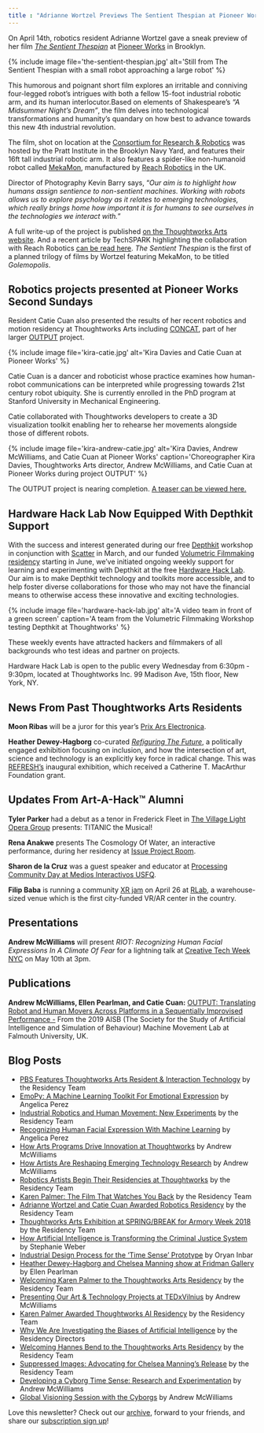 ```yaml
---
title : "Adrianne Wortzel Previews The Sentient Thespian at Pioneer Works"
---
```

On April 14th, robotics resident Adrianne Wortzel gave a sneak preview of her film [_The Sentient Thespian_](https://thoughtworksarts.io/projects/sentient-thespian/) at [Pioneer Works](https://pioneerworks.org/) in Brooklyn.

{% include image file='the-sentient-thespian.jpg'
   alt='Still from The Sentient Thespian with a small robot approaching a large robot' %}

This humorous and poignant short film explores an irritable and conniving four-legged robot’s intrigues with both a fellow 15-foot industrial robotic arm, and its human interlocutor.<!--excerpt-ends-->Based on elements of Shakespeare’s _“A Midsummer Night’s Dream”_, the film delves into technological transformations and humanity’s quandary on how best to advance towards this new 4th industrial revolution.

The film, shot on location at the [Consortium for Research & Robotics](https://consortiumrr.com/) was hosted by the Pratt Institute in the Brooklyn Navy Yard, and features their 16ft tall industrial robotic arm. It also features a spider-like non-humanoid robot called [MekaMon](https://mekamon.com/), manufactured by [Reach Robotics](https://reachrobotics.com/) in the UK.

Director of Photography Kevin Barry says, “_Our aim is to highlight how humans assign sentience to non-sentient machines. Working with robots allows us to explore psychology as it relates to emerging technologies, which really brings home how important it is for humans to see ourselves in the technologies we interact with._”

A full write-up of the project is published [on the Thoughtworks Arts website](https://thoughtworksarts.io/projects/sentient-thespian/). And a recent article by TechSPARK highlighting the collaboration with Reach Robotics [can be read here](https://techspark.co/mekamon-takes-the-stage-with-thoughtworks-arts-collaboration/). _The Sentient Thespian_ is the first of a planned trilogy of films by Wortzel featuring MekaMon, to be titled _Golemopolis_.

## Robotics projects presented at Pioneer Works Second Sundays

Resident Catie Cuan also presented the results of her recent robotics and motion residency at Thoughtworks Arts including [CONCAT](https://github.com/thoughtworksarts/concat), part of her larger [OUTPUT](https://www.youtube.com/watch?v=1NQQ1c4Z6I0) project.

{% include image file='kira-catie.jpg'
   alt='Kira Davies and Catie Cuan at Pioneer Works' %}

Catie Cuan is a dancer and roboticist whose practice examines how human-robot communications can be interpreted while progressing towards 21st century robot ubiquity. She is currently enrolled in the PhD program at Stanford University in Mechanical Engineering.

Catie collaborated with Thoughtworks developers to create a 3D visualization toolkit enabling her to rehearse her movements alongside those of different robots.

{% include image file='kira-andrew-catie.jpg'
   alt='Kira Davies, Andrew McWilliams, and Catie Cuan at Pioneer Works'
   caption='Choreographer Kira Davies, Thoughtworks Arts director, Andrew McWilliams, and Catie Cuan at Pioneer Works during project OUTPUT' %}

The OUTPUT project is nearing completion. [A teaser can be viewed here.](https://www.youtube.com/watch?v=1NQQ1c4Z6I0)

## Hardware Hack Lab Now Equipped With Depthkit Support

With the success and interest generated during our free [Depthkit](https://www.depthkit.tv/) workshop in conjunction with [Scatter](https://scatter.nyc/) in March, and our funded [Volumetric Filmmaking residency](https://thoughtworksarts.io/open-call/2019-volumetric-residency/) starting in June, we’ve initiated ongoing weekly support for learning and experimenting with Depthkit at the free [Hardware Hack Lab](https://hardwarehacklab.io/). Our aim is to make Depthkit technology and toolkits more accessible, and to help foster diverse collaborations for those who may not have the financial means to otherwise access these innovative and exciting technologies.

{% include image file='hardware-hack-lab.jpg'
   alt='A video team in front of a green screen'
   caption='A team from the Volumetric Filmmaking Workshop testing Depthkit at Thoughtworks' %}

These weekly events have attracted hackers and filmmakers of all backgrounds who test ideas and partner on projects.

Hardware Hack Lab is open to the public every Wednesday from 6:30pm - 9:30pm, located at Thoughtworks Inc. 99 Madison Ave, 15th floor, New York, NY.

## News From Past Thoughtworks Arts Residents

**Moon Ribas** will be a juror for this year’s [Prix Ars Electronica](https://ars.electronica.art/aeblog/en/2019/03/06/prixjury2019/).

**Heather Dewey-Hagborg** co-curated [_Refiguring The Future_](https://refreshart.tech/#why), a politically engaged exhibition focusing on inclusion, and how the intersection of art, science and technology is an explicitly key force in radical change. This was [REFRESH’s](https://refreshart.tech/#about) inaugural exhibition, which received a Catherine T. MacArthur Foundation grant.

## Updates From Art-A-Hack™ Alumni

**Tyler Parker** had a debut as a tenor in Frederick Fleet in [The Village Light Opera Group](https://villagelightopera.org/) presents: TITANIC the Musical!

**Rena Anakwe** presents The Cosmology Of Water, an interactive performance, during her residency at [Issue Project Room](https://issueprojectroom.org/event/rena-anakwe-cosmology-water?fbclid=IwAR2bujgXPjZRRz8OL1QLEMfw4l8QKKh3otAyrv39l3rFOXYp_7rjdGz6GOQ).

**Sharon de la Cruz** was a guest speaker and educator at [Processing Community Day at Medios Interactivos USFQ](http://www.pcdquito.com/).

**Filip Baba** is running a community [XR jam](https://www.eventbrite.com/e/unitynyc-xr-jam-2019-tickets-59015269259) on April 26 at [RLab](https://www.rlab.nyc/), a warehouse-sized venue which is the first city-funded VR/AR center in the country.

## Presentations

**Andrew McWilliams** will present _RIOT: Recognizing Human Facial Expressions In A Climate Of Fear_ for a lightning talk at [Creative Tech Week NYC](https://www.eventbrite.com/e/ctw2019-conference-creative-tech-week-tickets-59667017656) on May 10th at 3pm.

## Publications

**Andrew McWilliams, Ellen Pearlman, and Catie Cuan:** [OUTPUT: Translating Robot and Human Movers Across Platforms in a Sequentially Improvised Performance -](http://aisb2019.machinemovementlab.net/MTSB2019_Cuan_Pearlman_McWilliams.pdf?fbclid=IwAR1zcOPi8G4l2E3D89hNuv6X2EPWSyQp50eKkWe40NeRn7cBFs-TEo45sms) From the 2019 AISB (The Society for the Study of Artificial Intelligence and Simulation of Behaviour) Machine Movement Lab at Falmouth University, UK.

## Blog Posts

*   [PBS Features Thoughtworks Arts Resident & Interaction Technology](https://thoughtworksarts.io/blog/concat-tool-feature-pbs/) by the Residency Team
*   [EmoPy: A Machine Learning Toolkit For Emotional Expression](https://thoughtworksarts.io/blog/emopy-emotional-expression-toolkit/) by Angelica Perez
*   [Industrial Robotics and Human Movement: New Experiments](https://thoughtworksarts.io/blog/movement-industrial-robotic-arm/) by the Residency Team
*   [Recognizing Human Facial Expression With Machine Learning](https://thoughtworksarts.io/blog/recognizing-facial-expressions-machine-learning/) by Angelica Perez
*   [How Arts Programs Drive Innovation at Thoughtworks](https://thoughtworksarts.io/blog/how-art-programs-drive-innovation-thoughtworks/) by Andrew McWilliams
*   [How Artists Are Reshaping Emerging Technology Research](https://thoughtworksarts.io/blog/how-artists-reshape-emerging-technology-research/) by Andrew McWilliams
*   [Robotics Artists Begin Their Residencies at Thoughtworks](https://thoughtworksarts.io/blog/robotics-artists-begin-residencies/) by the Residency Team
*   [Karen Palmer: The Film That Watches You Back](https://thoughtworksarts.io/blog/karen-palmer-film-watches-you-back/) by the Residency Team
*   [Adrianne Wortzel and Catie Cuan Awarded Robotics Residency](https://thoughtworksarts.io/blog/adrianne-wortzel-catie-cuan-awarded-robotics-residency/) by the Residency Team
*   [Thoughtworks Arts Exhibition at SPRING/BREAK for Armory Week 2018](https://thoughtworksarts.io/spring-break/) by the Residency Team
*   [How Artificial Intelligence is Transforming the Criminal Justice System](https://thoughtworksarts.io/blog/artificial-intelligence-criminal-justice-system/) by Stephanie Weber
*   [Industrial Design Process for the ‘Time Sense’ Prototype](https://thoughtworksarts.io/blog/industrial-design-time-sense-prototype/) by Oryan Inbar
*   [Heather Dewey-Hagborg and Chelsea Manning show at Fridman Gallery](https://thoughtworksarts.io/blog/heather-chelsea-show-fridman/) by Ellen Pearlman
*   [Welcoming Karen Palmer to the Thoughtworks Arts Residency](https://thoughtworksarts.io/blog/welcoming-karen-palmer/) by the Residency Team
*   [Presenting Our Art & Technology Projects at TEDxVilnius](https://thoughtworksarts.io/blog/welcoming-karen-palmer/) by Andrew McWilliams
*   [Karen Palmer Awarded Thoughtworks AI Residency](https://thoughtworksarts.io/blog/karen-palmer-ai-residency/) by the Residency Team
*   [Why We Are Investigating the Biases of Artificial Intelligence](https://thoughtworksarts.io/blog/why-we-are-investigating-biases-artificial-intelligence/) by the Residency Directors
*   [Welcoming Hannes Bend to the Thoughtworks Arts Residency](https://thoughtworksarts.io/blog/welcoming-hannes-bend/) by the Residency Team
*   [Suppressed Images: Advocating for Chelsea Manning’s Release](https://thoughtworksarts.io/blog/suppressed-images-picturing-chelsea-manning/) by the Residency Team
*   [Developing a Cyborg Time Sense: Research and Experimentation](https://thoughtworksarts.io/blog/team-gets-started-on-research/) by Andrew McWilliams
*   [Global Visioning Session with the Cyborgs](https://thoughtworksarts.io/blog/visioning-session-with-the-cyborgs/) by Andrew McWilliams

Love this newsletter? Check out our [archive](https://thoughtworksarts.io/newsletters/), forward to your friends, and share our [subscription sign up](https://thoughtworksarts.io/newsletters/)!